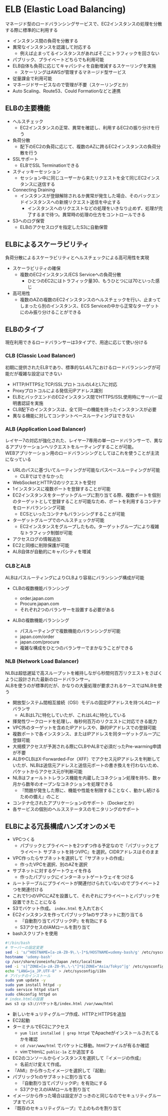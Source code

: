 # ELB (Elastic Load Balancing)

マネージド型のロードバランシングサービスで、EC2インスタンスの処理を分散する際に標準的に利用する

- インスタンス間の負荷を分散する
- 異常なインスタンスを認識して対応する
  - 例えば止まってるインスタンスがあればそこにトラフィックを回さない
- パブリック、プライベートどちらでも利用可能
- ELB自体も負荷に応じてキャパシティを自動増減するスケーリングを実施
  - スケーリングはAWSが管理するマネージド型サービス
- 従量課金で利用可能
- マネージドサービスなので管理が不要（スケーリングとか）
- Auto Scaling、Route53、Could Formationなどと連携

## ELBの主要機能

- ヘルスチェック
  - EC2インスタンスの正常、異常を確認し、利用するEC2の振り分けを行う
- 負荷分散
  - 配下のEC2の負荷に応じて、複数のAZに跨るEC2インスタンスの負荷分散を行う
- SSLサポート
  - ELBでSSL Terminationできる
- スティッキーセッション
  - セッション中に同じユーザーから来たリクエストを全て同じEC2インスタンスに送信する
- Connecting Draining
  - インスタンスが登録解除されるか異常が発生した場合、そのバックエンドインスタンスへの新規リクエスト送信を中止する
    - インスタンスへのリクエストなどの処理をいきなり止めず、処理が完了するまで待つ。異常時の処理の仕方をコントロールできる
- S3へのログ保管
  - ELBのアクセスログを指定したS3に自動保管

## ELBによるスケーラビリティ

負荷分散によるスケーラビリティとヘルスチェックによる高可用性を実現

- スケーラビリティの確保
  - 複数のEC2インスタンス/ECS Serviceへの負荷分散
    - ひとつのEC2にはトラフィック量30、もうひとつには70といった感じ
- 高可用性
  - 複数のAZの複数のEC2インスタンスのヘルスチェックを行い、止まってしまったら別のインスタンス、ECS Serviceの中から正常なターゲットにのみ振り分けることができる

## ELBのタイプ

現在利用できるロードバランサーは3タイプで、用途に応じて使い分ける

### CLB (Classic Load Balancer)

初期に提供されたELBであり、標準的なL4/L7におけるロードバランシングが可能だが複雑な設定はできない

- HTTP/HTTPSとTCP/SSLプロトコルのL4とL7に対応
- Proxyプロトコルによる発信元IPアドレス識別
- ELBとバックエンドのEC2インスタンス間でHTTPS/SSL使用時にサーバー証明書認証を実施
- CLB配下のインスタンスは、全て同一の機能を持ったインスタンスが必要
- 異なる機能に対してコンテントベースルーティングはできない

### ALB (Application Load Balancer)

レイヤー7の対応が強化された、レイヤー7専用の単一ロードバランサーで、異なるアプリケーションへリクエストをルーティングすることが可能。  
WEBアプリケーション用のロードバランシングとしてはこれを使うことが主流になっている

- URLのパスに基づいてルーティングが可能なパスベースルーティングが可能
  - CLBではできなかった
- WebSocketとHTTP/2のリクエストを受付
- 1インスタンスに複数ポートを登録することが可能
- EC2インスタンスをターゲットグループに割り当てる際、複数ポートを個別のターゲットとして登録することが可能なため、ポートを利用するコンテナをロードバランシング可能
  - ECSといったコンテナもバランシングすることが可能
- ターゲットグループでのヘルスチェックが可能
  - EC2インスタンスをグループしたもの。ターゲットグループにより複雑なトラフィック制御が可能
- アクセスログの情報追加
- EC2と同様に削除保護が可能
- ALB自体が自動的にキャパシティを増減

### CLBとALB

ALBはパスルーティングによりCLBより容易にバランシング構成が可能

- CLBの複数機能バランシング
  - order.japan.com
  - Procure.japan.com
  - それぞれ2つのバランサーを設置する必要がある

- ALBの複数機能バランシング
  - パスルーティングで複数機能のバランシングが可能
  - japan.com/order
  - japan.com/procure
  - 複雑な構成をひとつのバランサーでまかなうことができる

### NLB (Network Load Balancer)

NLBは超低遅延で高スループットを維持しながら秒間何百万リクエストをさばくように設計された最新のロードバランサー。  
ALBを使うのが標準的だが、かなりの大量処理が要求されるケースではNLBを使う

- 開放型システム間相互接続（OSI）モデルの固定IPアドレスを持つL4ロードバランサ
  - ALBはL7に特化していたが、これはL4に特化している
- 揮発性ワークロードを処理し、毎秒何百万のリクエストに対応できる能力
- VPC外のターゲットを含めたIPアドレスや、静的IPアドレスでの登録可能
- 複数ポートで各インスタンス、またはIPアドレスを同ターゲットグループに登録可能
- 大規模アクセスが予測される際にCLBやALBで必須だったPre-warming申請が不要
- ALBやCLBはX-Forwarded-For（XFF）でアクセス元IPアドレスを判断していたが、NLBは送信元アドレスと送信元ポートの書き換えを行わないため、パケットからアクセス元が判断可能
- NLBはフォールトトレランス機能を内蔵したコネクション処理を持ち、数ヶ月から数年のオープンなコネクションを処理できる
  - 『問題が発生した際に、機能や性能を制限することなく、動かし続けるための備え』のこと
- コンテナ化されたアプリケーションのサポート（Dockerとか）
- 各サービスの個別のヘルスステータスのモニタリングのサポート

## ELBによる冗長構成ハンズオンのメモ

- VPCつくる
  - パブリックとプライベートを2つずつ作る予定なので『パブリックとプライベート サブネットを持つVPC』を選択。CIDRアドレスはそのまま
- VPC作ったらサブネットを選択して『サブネットの作成』
  - 作ったVPCを選択、別のAZを選択
- サブネットに対するゲートウェイを作る
  - 作ったパブリックにインターネットゲートウェイをつける
- ルートテーブルにプライベートが関連付けられていないのでプライベート2つを関連付ける
- これで1つのVPCにAZを設置して、それぞれにプライベートとパブリックを設置できたことになる
- S3でバケット作成。 `index.html` を入れておく
- EC2インスタンスを作ってパブリック1aのサブネットに割り当てる
  - 『自動割り当てパブリックIP』を有効にする
  - S3アクセスのIAMロールを割り当て
- bashスクリプトを使用

```bash
#!/bin/bash
# サーバーの設定変更
sed -i 's/^HOSTNAME=[a-zA-Z0-9\.\-]*$/HOSTNAME=udemy-bash/g' /etc/sysconfig/network
hostname 'udemy-bash'
cp /usr/share/zoneinfo/Japan /etc/localtime
sed -i 's|^ZONE=[a-zA-Z0-9\.\-\"]*$|ZONE="Asia/Tokyo"|g' /etc/sysconfig/clock
echo "LANG=ja_JP.UTF-8" > /etc/sysconfig/i18n
# アパッチのインストール
sudo yum update -y
sudo yum install httpd -y
sudo service httpd start
sudo chkconfig httpd on
# index.htmlの設置
aws s3 cp s3://バケット名/index.html /var/www/html
```

- 新しいセキュリティグループ作成、HTTPとHTTPSを追加
- EC2起動
- ターミナルでEC2にアクセス
  - `yum list installed | grep httpd` でApacheがインストールされてるかを確認
  - `cd /var/www/html` でバケットに移動。htmlファイルが有るか確認
  - vimでhtmlに `public-1a` とか追加する
- EC2のコンソールからインスタンスを選択して『イメージの作成』
  - 名前だけ変えて作成。
- 『AMI』から作ったイメージを選択して『起動』
- パブリック1cのサブネットに割り当てる
  - 『自動割り当てパブリックIP』を有効にする
  - S3アクセスのIAMロールを割り当て
- イメージから作った場合は設定がさっきのと同じなのでセキュリティグループまでパス
- 『既存のセキュリティグループ』で上のものを割り当て